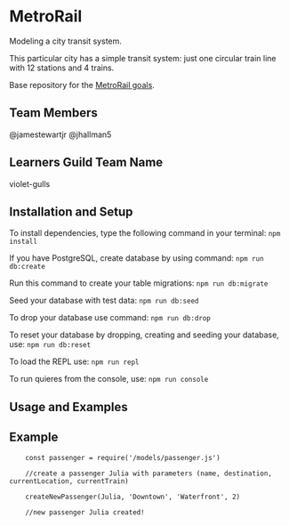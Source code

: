 # MetroRail

Modeling a city transit system.

This particular city has a simple transit system: just one circular train line with 12 stations and 4 trains.

Base repository for the [MetroRail goals](https://github.com/GuildCrafts/web-development-js/issues?utf8=%E2%9C%93&q=metrorail%20).

## Team Members

@jamestewartjr
@jhallman5

## Learners Guild Team Name

violet-gulls

## Installation and Setup

To install dependencies, type the following command in your terminal:
``` npm install ```

If you have PostgreSQL, create database by using command:
``` npm run db:create ```

Run this command to create your table migrations:
``` npm run db:migrate ```

Seed your database with test data:
``` npm run db:seed ```

To drop your database use command:
``` npm run db:drop ```

To reset your database by dropping, creating and seeding your database, use:
``` npm run db:reset ```

To load the REPL use:
``` npm run repl ```

To run quieres from the console, use:
``` npm run console ```
## Usage and Examples

## Example

``` const station = require('./models/station.js')
    const passenger = require('/models/passenger.js')

    //create a passenger Julia with parameters (name, destination, currentLocation, currentTrain)

    createNewPassenger(Julia, 'Downtown', 'Waterfront', 2)

    //new passenger Julia created! 

